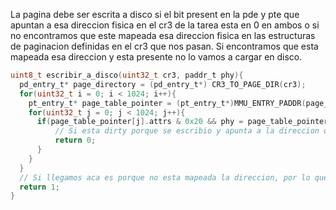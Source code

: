 La pagina debe ser escrita a disco si el bit present en la pde y pte que apuntan a esa direccion fisica en el cr3 de la tarea esta en 0 en ambos o si no encontramos que este mapeada esa direccion fisica en las estructuras de paginacion definidas en el cr3 que nos pasan. Si encontramos que esta mapeada esa direccion y esta presente no lo vamos a cargar en disco. 

```c
uint8_t escribir_a_disco(uint32_t cr3, paddr_t phy){
  pd_entry_t* page_directory = (pd_entry_t*) CR3_TO_PAGE_DIR(cr3);
  for(uint32_t i = 0; i < 1024; i++){
    pt_entry_t* page_table_pointer = (pt_entry_t*)MMU_ENTRY_PADDR(page_directory[i].pt);
    for(uint32_t j = 0; j < 1024; j++){
      if(page_table_pointer[j].attrs & 0x20 && phy = page_table_pointer[j].page){
          // Si esta dirty porque se escribio y apunta a la direccion que estamos buscando devolvemos 0 porque esta tarea la escribio.
          return 0;
      }
    }
  }
  // Si llegamos aca es porque no esta mapeada la direccion, por lo que podemos escribir a disco
  return 1;
}
```
